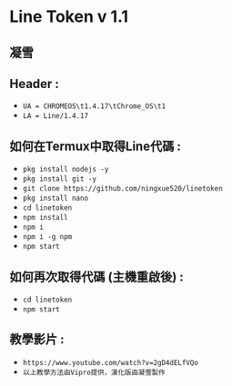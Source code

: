 # Line Token v 1.1
凝雪
------
Header :
------
- `UA = CHROMEOS\t1.4.17\tChrome_OS\t1`
- `LA = Line/1.4.17`

如何在Termux中取得Line代碼 :
------
- `pkg install nodejs -y`
- `pkg install git -y`
- `git clone https://github.com/ningxue520/linetoken`
- `pkg install nano`
- `cd linetoken`
- `npm install`
- `npm i`
- `npm i -g npm`
- `npm start`

如何再次取得代碼 (主機重啟後) :
------
- `cd linetoken`
- `npm start`

教學影片 :
------
- `https://www.youtube.com/watch?v=2gD4dELfVQo`
- `以上教學方法由Vipro提供，漢化版由凝雪製作`



